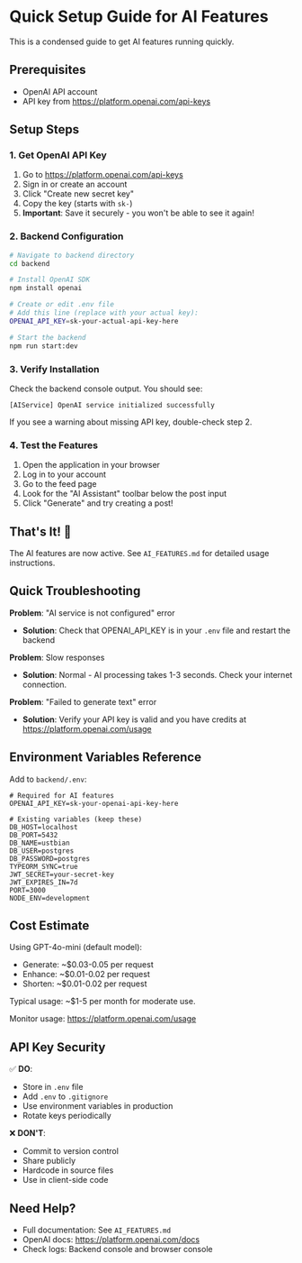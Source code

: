 # Quick Setup Guide for AI Features

This is a condensed guide to get AI features running quickly.

## Prerequisites

- OpenAI API account
- API key from https://platform.openai.com/api-keys

## Setup Steps

### 1. Get OpenAI API Key

1. Go to https://platform.openai.com/api-keys
2. Sign in or create an account
3. Click "Create new secret key"
4. Copy the key (starts with `sk-`)
5. **Important**: Save it securely - you won't be able to see it again!

### 2. Backend Configuration

```bash
# Navigate to backend directory
cd backend

# Install OpenAI SDK
npm install openai

# Create or edit .env file
# Add this line (replace with your actual key):
OPENAI_API_KEY=sk-your-actual-api-key-here

# Start the backend
npm run start:dev
```

### 3. Verify Installation

Check the backend console output. You should see:
```
[AIService] OpenAI service initialized successfully
```

If you see a warning about missing API key, double-check step 2.

### 4. Test the Features

1. Open the application in your browser
2. Log in to your account
3. Go to the feed page
4. Look for the "AI Assistant" toolbar below the post input
5. Click "Generate" and try creating a post!

## That's It! 🎉

The AI features are now active. See `AI_FEATURES.md` for detailed usage instructions.

## Quick Troubleshooting

**Problem**: "AI service is not configured" error
- **Solution**: Check that OPENAI_API_KEY is in your `.env` file and restart the backend

**Problem**: Slow responses
- **Solution**: Normal - AI processing takes 1-3 seconds. Check your internet connection.

**Problem**: "Failed to generate text" error
- **Solution**: Verify your API key is valid and you have credits at https://platform.openai.com/usage

## Environment Variables Reference

Add to `backend/.env`:
```env
# Required for AI features
OPENAI_API_KEY=sk-your-openai-api-key-here

# Existing variables (keep these)
DB_HOST=localhost
DB_PORT=5432
DB_NAME=ustbian
DB_USER=postgres
DB_PASSWORD=postgres
TYPEORM_SYNC=true
JWT_SECRET=your-secret-key
JWT_EXPIRES_IN=7d
PORT=3000
NODE_ENV=development
```

## Cost Estimate

Using GPT-4o-mini (default model):
- Generate: ~$0.03-0.05 per request
- Enhance: ~$0.01-0.02 per request  
- Shorten: ~$0.01-0.02 per request

Typical usage: ~$1-5 per month for moderate use.

Monitor usage: https://platform.openai.com/usage

## API Key Security

✅ **DO**:
- Store in `.env` file
- Add `.env` to `.gitignore`
- Use environment variables in production
- Rotate keys periodically

❌ **DON'T**:
- Commit to version control
- Share publicly
- Hardcode in source files
- Use in client-side code

## Need Help?

- Full documentation: See `AI_FEATURES.md`
- OpenAI docs: https://platform.openai.com/docs
- Check logs: Backend console and browser console

